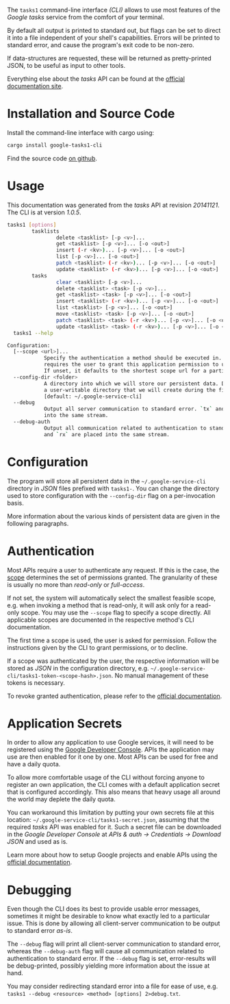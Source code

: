 <!---
DO NOT EDIT !
This file was generated automatically from 'src/mako/cli/README.md.mako'
DO NOT EDIT !
-->
The `tasks1` command-line interface *(CLI)* allows to use most features of the *Google tasks* service from the comfort of your terminal.

By default all output is printed to standard out, but flags can be set to direct it into a file independent of your shell's
capabilities. Errors will be printed to standard error, and cause the program's exit code to be non-zero.

If data-structures are requested, these will be returned as pretty-printed JSON, to be useful as input to other tools.

Everything else about the *tasks* API can be found at the
[official documentation site](https://developers.google.com/google-apps/tasks/firstapp).

# Installation and Source Code

Install the command-line interface with cargo using:

```bash
cargo install google-tasks1-cli
```

Find the source code [on github](https://github.com/Byron/google-apis-rs/tree/master/gen/tasks1-cli).

# Usage

This documentation was generated from the *tasks* API at revision *20141121*. The CLI is at version *1.0.5*.

```bash
tasks1 [options]
        tasklists
                delete <tasklist> [-p <v>]...
                get <tasklist> [-p <v>]... [-o <out>]
                insert (-r <kv>)... [-p <v>]... [-o <out>]
                list [-p <v>]... [-o <out>]
                patch <tasklist> (-r <kv>)... [-p <v>]... [-o <out>]
                update <tasklist> (-r <kv>)... [-p <v>]... [-o <out>]
        tasks
                clear <tasklist> [-p <v>]...
                delete <tasklist> <task> [-p <v>]...
                get <tasklist> <task> [-p <v>]... [-o <out>]
                insert <tasklist> (-r <kv>)... [-p <v>]... [-o <out>]
                list <tasklist> [-p <v>]... [-o <out>]
                move <tasklist> <task> [-p <v>]... [-o <out>]
                patch <tasklist> <task> (-r <kv>)... [-p <v>]... [-o <out>]
                update <tasklist> <task> (-r <kv>)... [-p <v>]... [-o <out>]
  tasks1 --help

Configuration:
  [--scope <url>]...
            Specify the authentication a method should be executed in. Each scope
            requires the user to grant this application permission to use it.
            If unset, it defaults to the shortest scope url for a particular method.
  --config-dir <folder>
            A directory into which we will store our persistent data. Defaults to
            a user-writable directory that we will create during the first invocation.
            [default: ~/.google-service-cli]
  --debug
            Output all server communication to standard error. `tx` and `rx` are placed
            into the same stream.
  --debug-auth
            Output all communication related to authentication to standard error. `tx`
            and `rx` are placed into the same stream.

```

# Configuration

The program will store all persistent data in the `~/.google-service-cli` directory in *JSON* files prefixed with `tasks1-`.  You can change the directory used to store configuration with the `--config-dir` flag on a per-invocation basis.

More information about the various kinds of persistent data are given in the following paragraphs.

# Authentication

Most APIs require a user to authenticate any request. If this is the case, the [scope][scopes] determines the 
set of permissions granted. The granularity of these is usually no more than *read-only* or *full-access*.

If not set, the system will automatically select the smallest feasible scope, e.g. when invoking a
method that is read-only, it will ask only for a read-only scope. 
You may use the `--scope` flag to specify a scope directly. 
All applicable scopes are documented in the respective method's CLI documentation.

The first time a scope is used, the user is asked for permission. Follow the instructions given 
by the CLI to grant permissions, or to decline.

If a scope was authenticated by the user, the respective information will be stored as *JSON* in the configuration
directory, e.g. `~/.google-service-cli/tasks1-token-<scope-hash>.json`. No manual management of these tokens
is necessary.

To revoke granted authentication, please refer to the [official documentation][revoke-access].

# Application Secrets

In order to allow any application to use Google services, it will need to be registered using the 
[Google Developer Console][google-dev-console]. APIs the application may use are then enabled for it
one by one. Most APIs can be used for free and have a daily quota.

To allow more comfortable usage of the CLI without forcing anyone to register an own application, the CLI
comes with a default application secret that is configured accordingly. This also means that heavy usage
all around the world may deplete the daily quota.

You can workaround this limitation by putting your own secrets file at this location: 
`~/.google-service-cli/tasks1-secret.json`, assuming that the required *tasks* API 
was enabled for it. Such a secret file can be downloaded in the *Google Developer Console* at 
*APIs & auth -> Credentials -> Download JSON* and used as is.

Learn more about how to setup Google projects and enable APIs using the [official documentation][google-project-new].


# Debugging

Even though the CLI does its best to provide usable error messages, sometimes it might be desirable to know
what exactly led to a particular issue. This is done by allowing all client-server communication to be 
output to standard error *as-is*.

The `--debug` flag will print all client-server communication to standard error, whereas the `--debug-auth` flag
will cause all communication related to authentication to standard error.
If the `--debug` flag is set, error-results will be debug-printed, possibly yielding more information about the 
issue at hand.

You may consider redirecting standard error into a file for ease of use, e.g. `tasks1 --debug <resource> <method> [options] 2>debug.txt`.


[scopes]: https://developers.google.com/+/api/oauth#scopes
[revoke-access]: http://webapps.stackexchange.com/a/30849
[google-dev-console]: https://console.developers.google.com/
[google-project-new]: https://developers.google.com/console/help/new/